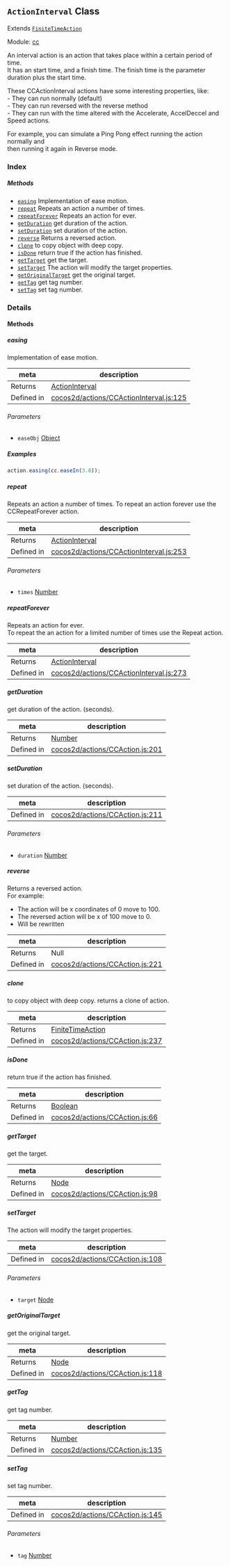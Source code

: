 ## `ActionInterval` Class

Extends [`FiniteTimeAction`](FiniteTimeAction.md)


Module: [cc](../modules/cc.md)


<p> An interval action is an action that takes place within a certain period of time. <br/>
It has an start time, and a finish time. The finish time is the parameter<br/>
duration plus the start time.</p>

<p>These CCActionInterval actions have some interesting properties, like:<br/>
- They can run normally (default)  <br/>
- They can run reversed with the reverse method   <br/>
- They can run with the time altered with the Accelerate, AccelDeccel and Speed actions. </p>

<p>For example, you can simulate a Ping Pong effect running the action normally and<br/>
then running it again in Reverse mode. </p>


### Index



##### Methods

  - [`easing`](#easing) Implementation of ease motion.
  - [`repeat`](#repeat) Repeats an action a number of times.
  - [`repeatForever`](#repeatforever) Repeats an action for ever.
  - [`getDuration`](#getduration) get duration of the action.
  - [`setDuration`](#setduration) set duration of the action.
  - [`reverse`](#reverse) Returns a reversed action.
  - [`clone`](#clone) to copy object with deep copy.
  - [`isDone`](#isdone) return true if the action has finished.
  - [`getTarget`](#gettarget) get the target.
  - [`setTarget`](#settarget) The action will modify the target properties.
  - [`getOriginalTarget`](#getoriginaltarget) get the original target.
  - [`getTag`](#gettag) get tag number.
  - [`setTag`](#settag) set tag number.



### Details




<!-- Method Block -->
#### Methods


##### easing

Implementation of ease motion.

| meta | description |
|------|-------------|
| Returns | <a href="../classes/ActionInterval.html" class="crosslink">ActionInterval</a> 
| Defined in | [cocos2d/actions/CCActionInterval.js:125](https://github.com/cocos-creator/engine/blob/79542d65dc19c8718cb54c9afa022e8f91855f48/cocos2d/actions/CCActionInterval.js#L125) |

###### Parameters
- `easeObj` <a href="https://developer.mozilla.org/en/JavaScript/Reference/Global_Objects/Object" class="crosslink external" target="_blank">Object</a> 

##### Examples

```js
action.easing(cc.easeIn(3.0));
```

##### repeat

Repeats an action a number of times.
To repeat an action forever use the CCRepeatForever action.

| meta | description |
|------|-------------|
| Returns | <a href="../classes/ActionInterval.html" class="crosslink">ActionInterval</a> 
| Defined in | [cocos2d/actions/CCActionInterval.js:253](https://github.com/cocos-creator/engine/blob/79542d65dc19c8718cb54c9afa022e8f91855f48/cocos2d/actions/CCActionInterval.js#L253) |

###### Parameters
- `times` <a href="https://developer.mozilla.org/en/JavaScript/Reference/Global_Objects/Number" class="crosslink external" target="_blank">Number</a> 


##### repeatForever

Repeats an action for ever.  <br/>
To repeat the an action for a limited number of times use the Repeat action. <br/>

| meta | description |
|------|-------------|
| Returns | <a href="../classes/ActionInterval.html" class="crosslink">ActionInterval</a> 
| Defined in | [cocos2d/actions/CCActionInterval.js:273](https://github.com/cocos-creator/engine/blob/79542d65dc19c8718cb54c9afa022e8f91855f48/cocos2d/actions/CCActionInterval.js#L273) |



##### getDuration

get duration of the action. (seconds).

| meta | description |
|------|-------------|
| Returns | <a href="https://developer.mozilla.org/en/JavaScript/Reference/Global_Objects/Number" class="crosslink external" target="_blank">Number</a> 
| Defined in | [cocos2d/actions/CCAction.js:201](https://github.com/cocos-creator/engine/blob/79542d65dc19c8718cb54c9afa022e8f91855f48/cocos2d/actions/CCAction.js#L201) |



##### setDuration

set duration of the action. (seconds).

| meta | description |
|------|-------------|
| Defined in | [cocos2d/actions/CCAction.js:211](https://github.com/cocos-creator/engine/blob/79542d65dc19c8718cb54c9afa022e8f91855f48/cocos2d/actions/CCAction.js#L211) |

###### Parameters
- `duration` <a href="https://developer.mozilla.org/en/JavaScript/Reference/Global_Objects/Number" class="crosslink external" target="_blank">Number</a> 


##### reverse

Returns a reversed action. <br />
For example: <br />
- The action will be x coordinates of 0 move to 100. <br />
- The reversed action will be x of 100 move to 0.
- Will be rewritten

| meta | description |
|------|-------------|
| Returns | Null 
| Defined in | [cocos2d/actions/CCAction.js:221](https://github.com/cocos-creator/engine/blob/79542d65dc19c8718cb54c9afa022e8f91855f48/cocos2d/actions/CCAction.js#L221) |



##### clone

to copy object with deep copy.
returns a clone of action.

| meta | description |
|------|-------------|
| Returns | <a href="../classes/FiniteTimeAction.html" class="crosslink">FiniteTimeAction</a> 
| Defined in | [cocos2d/actions/CCAction.js:237](https://github.com/cocos-creator/engine/blob/79542d65dc19c8718cb54c9afa022e8f91855f48/cocos2d/actions/CCAction.js#L237) |



##### isDone

return true if the action has finished.

| meta | description |
|------|-------------|
| Returns | <a href="https://developer.mozilla.org/en/JavaScript/Reference/Global_Objects/Boolean" class="crosslink external" target="_blank">Boolean</a> 
| Defined in | [cocos2d/actions/CCAction.js:66](https://github.com/cocos-creator/engine/blob/79542d65dc19c8718cb54c9afa022e8f91855f48/cocos2d/actions/CCAction.js#L66) |



##### getTarget

get the target.

| meta | description |
|------|-------------|
| Returns | <a href="../classes/Node.html" class="crosslink">Node</a> 
| Defined in | [cocos2d/actions/CCAction.js:98](https://github.com/cocos-creator/engine/blob/79542d65dc19c8718cb54c9afa022e8f91855f48/cocos2d/actions/CCAction.js#L98) |



##### setTarget

The action will modify the target properties.

| meta | description |
|------|-------------|
| Defined in | [cocos2d/actions/CCAction.js:108](https://github.com/cocos-creator/engine/blob/79542d65dc19c8718cb54c9afa022e8f91855f48/cocos2d/actions/CCAction.js#L108) |

###### Parameters
- `target` <a href="../classes/Node.html" class="crosslink">Node</a> 


##### getOriginalTarget

get the original target.

| meta | description |
|------|-------------|
| Returns | <a href="../classes/Node.html" class="crosslink">Node</a> 
| Defined in | [cocos2d/actions/CCAction.js:118](https://github.com/cocos-creator/engine/blob/79542d65dc19c8718cb54c9afa022e8f91855f48/cocos2d/actions/CCAction.js#L118) |



##### getTag

get tag number.

| meta | description |
|------|-------------|
| Returns | <a href="https://developer.mozilla.org/en/JavaScript/Reference/Global_Objects/Number" class="crosslink external" target="_blank">Number</a> 
| Defined in | [cocos2d/actions/CCAction.js:135](https://github.com/cocos-creator/engine/blob/79542d65dc19c8718cb54c9afa022e8f91855f48/cocos2d/actions/CCAction.js#L135) |



##### setTag

set tag number.

| meta | description |
|------|-------------|
| Defined in | [cocos2d/actions/CCAction.js:145](https://github.com/cocos-creator/engine/blob/79542d65dc19c8718cb54c9afa022e8f91855f48/cocos2d/actions/CCAction.js#L145) |

###### Parameters
- `tag` <a href="https://developer.mozilla.org/en/JavaScript/Reference/Global_Objects/Number" class="crosslink external" target="_blank">Number</a> 



